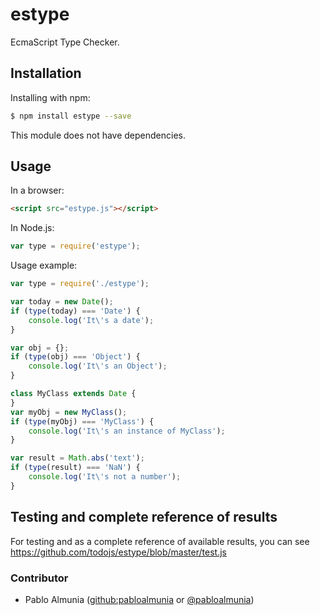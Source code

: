 # estype
EcmaScript Type Checker.


## Installation

Installing with npm:

```bash
$ npm install estype --save
```

This module does not have dependencies.

## Usage

In a browser:

```html
<script src="estype.js"></script>
```

In Node.js:

```js
var type = require('estype');
```


Usage example:

```js
var type = require('./estype');

var today = new Date();
if (type(today) === 'Date') {
    console.log('It\'s a date');
}

var obj = {};
if (type(obj) === 'Object') {
    console.log('It\'s an Object');
}

class MyClass extends Date {
}
var myObj = new MyClass();
if (type(myObj) === 'MyClass') {
    console.log('It\'s an instance of MyClass');
}

var result = Math.abs('text');
if (type(result) === 'NaN') {
    console.log('It\'s not a number');
}

```

## Testing and complete reference of results

For testing and as a complete reference of available results, you can see https://github.com/todojs/estype/blob/master/test.js

### Contributor

* Pablo Almunia ([github:pabloalmunia](https://github.com/pabloalmunia) or [@pabloalmunia](https://twitter.com/pabloalmunia))

